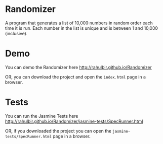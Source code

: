 Randomizer
==========
A program that generates a list of 10,000 numbers in random order each time it is run. Each number in the list is unique and is between 1 and 10,000 (inclusive).

Demo
==========
You can demo the Randomizer here http://rahulbir.github.io/Randomizer

OR, you can download the project and open the ```index.html``` page in a browser.

Tests
==========
You can run the Jasmine Tests here http://rahulbir.github.io/Randomizer/jasmine-tests/SpecRunner.html

OR, if you downloaded the project you can open the ```jasmine-tests/SpecRunner.html``` page in a browser.
